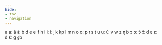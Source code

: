 ```yaml
---
hide:
- toc
- navigation
---
```

a
aː
ã
ãː
b
d
e
eː
f
h
i
iː
ĩː
j
k
kp
l
m
n
o
oː
p
r
s
t
u
uː
ũː
v
w
z
ŋ
ɓ
ɔ
ɔː
ɔ̃
ɔ̃ː
ɗ
ɛ
ɛː
ɛ̃
ɛ̃ː
ɡ
ɡb
